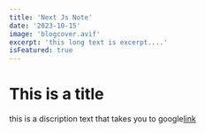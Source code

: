 ```yaml
---
title: 'Next Js Note'
date: '2023-10-15'
image: 'blogcover.avif'
excerpt: 'this long text is excerpt....'
isFeatured: true
---
```


# This  is a title
this is a discription text that takes you to google[link](wwww.google.com)